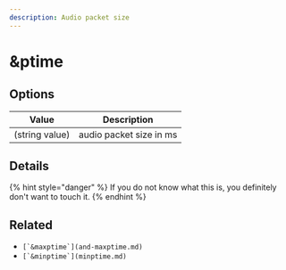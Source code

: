 ```yaml
---
description: Audio packet size
---
```


# \&ptime

## Options

| Value          | Description             |
| -------------- | ----------------------- |
| (string value) | audio packet size in ms |

## Details

{% hint style="danger" %}
If you do not know what this is, you definitely don't want to touch it.
{% endhint %}

## Related

* ``[`&maxptime`](and-maxptime.md)``
* ``[`&minptime`](minptime.md)``

